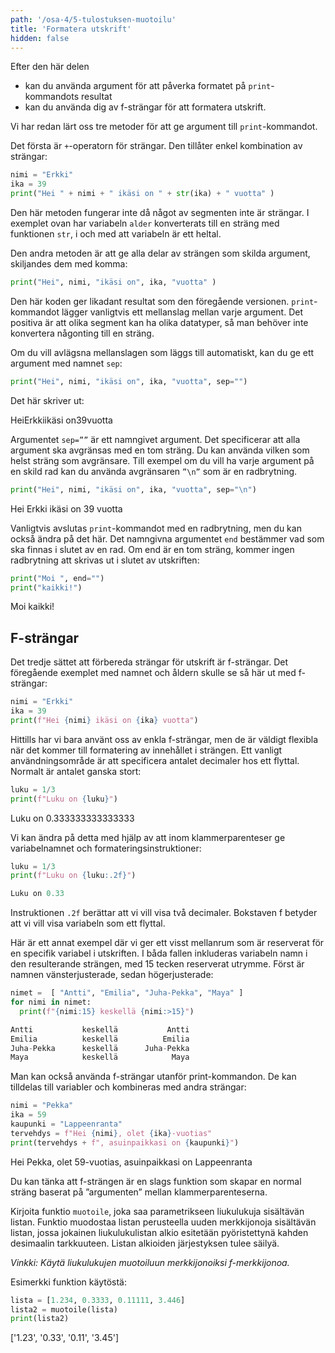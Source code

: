 ```yaml
---
path: '/osa-4/5-tulostuksen-muotoilu'
title: 'Formatera utskrift'
hidden: false
---
```


<text-box variant='learningObjectives' name='Oppimistavoitteet'>

Efter den här delen

* kan du använda argument för att påverka formatet på `print`-kommandots resultat
* kan du använda dig av f-strängar för att formatera utskrift.

</text-box>

Vi har redan lärt oss tre metoder för att ge argument till `print`-kommandot.

Det första är `+`-operatorn för strängar. Den tillåter enkel kombination av strängar:

```python
nimi = "Erkki"
ika = 39
print("Hei " + nimi + " ikäsi on " + str(ika) + " vuotta" )
```

Den här metoden fungerar inte då något av segmenten inte är strängar. I exemplet ovan har variabeln `alder` konverterats till en sträng med funktionen `str`, i och med att variabeln är ett heltal.

Den andra metoden är att ge alla delar av strängen som skilda argument, skiljandes dem med komma:

```python
print("Hei", nimi, "ikäsi on", ika, "vuotta" )
```

Den här koden ger likadant resultat som den föregående versionen. `print`-kommandot lägger vanligtvis ett mellanslag mellan varje argument. Det positiva är att olika segment kan ha olika datatyper, så man behöver inte konvertera någonting till en sträng.

Om du vill avlägsna mellanslagen som läggs till automatiskt, kan du ge ett argument med namnet `sep`:

```python
print("Hei", nimi, "ikäsi on", ika, "vuotta", sep="")
```

Det här skriver ut:

<sample-output>

HeiErkkiikäsi on39vuotta

</sample-output>


Argumentet `sep=””` är ett namngivet argument. Det specificerar att alla argument ska avgränsas med en tom sträng. Du kan använda vilken som helst sträng som avgränsare. Till exempel om du vill ha varje argument på en skild rad kan du använda avgränsaren `”\n”` som är en radbrytning.

```python
print("Hei", nimi, "ikäsi on", ika, "vuotta", sep="\n")
```

<sample-output>

Hei
Erkki
ikäsi on
39
vuotta

</sample-output>

Vanligtvis avslutas `print`-kommandot med en radbrytning, men du kan också ändra på det här. Det namngivna argumentet `end` bestämmer vad som ska finnas i slutet av en rad. Om end är en tom sträng, kommer ingen radbrytning att skrivas ut i slutet av utskriften:

```python
print("Moi ", end="")
print("kaikki!")
```

<sample-output>

Moi kaikki!

</sample-output>

## F-strängar

Det tredje sättet att förbereda strängar för utskrift är f-strängar. Det föregående exemplet med namnet och åldern skulle se så här ut med f-strängar:

```python
nimi = "Erkki"
ika = 39
print(f"Hei {nimi} ikäsi on {ika} vuotta")
```

Hittills har vi bara använt oss av enkla f-strängar, men de är väldigt flexibla när det kommer till formatering av innehållet i strängen. Ett vanligt användningsområde är att specificera antalet decimaler hos ett flyttal. Normalt är antalet ganska stort:

```python
luku = 1/3
print(f"Luku on {luku}")
```

<sample-output>

Luku on 0.333333333333333

</sample-output>

Vi kan ändra på detta med hjälp av att inom klammerparenteser ge variabelnamnet och formateringsinstruktioner:

```python
luku = 1/3
print(f"Luku on {luku:.2f}")
```

```python
Luku on 0.33
```

Instruktionen `.2f` berättar att vi vill visa två decimaler. Bokstaven f betyder att vi vill visa variabeln som ett flyttal.

Här är ett annat exempel där vi ger ett visst mellanrum som är reserverat för en specifik variabel i utskriften. I båda fallen inkluderas variabeln namn i den resulterande strängen, med 15 tecken reserverat utrymme. Först är namnen vänsterjusterade, sedan högerjusterade:

```python
nimet =  [ "Antti", "Emilia", "Juha-Pekka", "Maya" ]
for nimi in nimet:
  print(f"{nimi:15} keskellä {nimi:>15}")
```

```python
Antti           keskellä           Antti
Emilia          keskellä          Emilia
Juha-Pekka      keskellä      Juha-Pekka
Maya            keskellä            Maya
```

Man kan också använda f-strängar utanför print-kommandon. De kan tilldelas till variabler och kombineras med andra strängar:

```python
nimi = "Pekka"
ika = 59
kaupunki = "Lappeenranta"
tervehdys = f"Hei {nimi}, olet {ika}-vuotias"
print(tervehdys + f", asuinpaikkasi on {kaupunki}")
```

<sample-output>

Hei Pekka, olet 59-vuotias, asuinpaikkasi on Lappeenranta

</sample-output>

Du kan tänka att f-strängen är en slags funktion som skapar en normal sträng baserat på ”argumenten” mellan klammerparenteserna.

<programming-exercise name='Lukulistasta merkkijonolistaksi' tmcname='osa04-20_lukulistasta_merkkijonolistaksi'>

Kirjoita funktio `muotoile`, joka saa parametrikseen liukulukuja sisältävän listan. Funktio muodostaa listan perusteella uuden merkkijonoja sisältävän listan, jossa jokainen liukulukulistan alkio esitetään pyöristettynä kahden desimaalin tarkkuuteen. Listan alkioiden järjestyksen tulee säilyä.

_Vinkki: Käytä liukulukujen muotoiluun merkkijonoiksi f-merkkijonoa._

Esimerkki funktion käytöstä:

```python
lista = [1.234, 0.3333, 0.11111, 3.446]
lista2 = muotoile(lista)
print(lista2)
```

<sample-output>

['1.23', '0.33', '0.11', '3.45']

</sample-output>

</programming-exercise>

<quiz id="92e6d079-80c1-5914-8cf7-abd181a418dd"></quiz>
